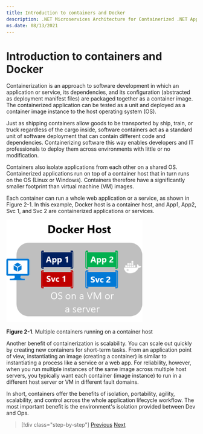 ```yaml
---
title: Introduction to containers and Docker
description: .NET Microservices Architecture for Containerized .NET Applications | Introduction to containers and Docker
ms.date: 08/13/2021
---
```

# Introduction to containers and Docker

Containerization is an approach to software development in which an application or service, its dependencies, and its configuration (abstracted as deployment manifest files) are packaged together as a container image. The containerized application can be tested as a unit and deployed as a container image instance to the host operating system (OS).

Just as shipping containers allow goods to be transported by ship, train, or truck regardless of the cargo inside, software containers act as a standard unit of software deployment that can contain different code and dependencies. Containerizing software this way enables developers and IT professionals to deploy them across environments with little or no modification.

Containers also isolate applications from each other on a shared OS. Containerized applications run on top of a container host that in turn runs on the OS (Linux or Windows). Containers therefore have a significantly smaller footprint than virtual machine (VM) images.

Each container can run a whole web application or a service, as shown in Figure 2-1. In this example, Docker host is a container host, and App1, App2, Svc 1, and Svc 2 are containerized applications or services.

![Diagram showing four containers running in a VM or a server.](./media/index/multiple-containers-single-host.png)

**Figure 2-1**. Multiple containers running on a container host

Another benefit of containerization is scalability. You can scale out quickly by creating new containers for short-term tasks. From an application point of view, instantiating an image (creating a container) is similar to instantiating a process like a service or a web app. For reliability, however, when you run multiple instances of the same image across multiple host servers, you typically want each container (image instance) to run in a different host server or VM in different fault domains.

In short, containers offer the benefits of isolation, portability, agility, scalability, and control across the whole application lifecycle workflow. The most important benefit is the environment's isolation provided between Dev and Ops.

>[!div class="step-by-step"]
>[Previous](../index.md)
>[Next](docker-defined.md)
